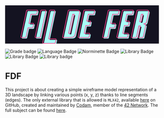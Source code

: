 ![FDF logo](.media/FDF_logo.png)

![Grade badge](https://img.shields.io/badge/105_%2F_100-004d40?label=final%20grade&labelColor=151515&logo=data:image/svg%2bxml;base64,PHN2ZyB4bWxucz0iaHR0cDovL3d3dy53My5vcmcvMjAwMC9zdmciIGhlaWdodD0iMjRweCIgdmlld0JveD0iMCAwIDI0IDI0IiB3aWR0aD0iMjRweCIgZmlsbD0iI0ZGRkZGRiI+PHBhdGggZD0iTTAgMGgyNHYyNEgweiIgZmlsbD0ibm9uZSIvPjxwYXRoIGQ9Ik0xMiAxNy4yN0wxOC4xOCAyMWwtMS42NC03LjAzTDIyIDkuMjRsLTcuMTktLjYxTDEyIDIgOS4xOSA4LjYzIDIgOS4yNGw1LjQ2IDQuNzNMNS44MiAyMXoiLz48L3N2Zz4=) ![Language Badge](https://img.shields.io/badge/C-fe428e?logo=C&label=language&labelColor=151515) ![Norminette Badge](https://img.shields.io/badge/passing-brightgreen?logo=42&label=norminette&labelColor=151515) ![Library Badge](https://img.shields.io/badge/my_own_libft-004d40?logo=GitHub&label=library%20used&labelColor=151515) ![Library Badge](https://img.shields.io/badge/MLX42-004d40?logo=GitHub&label=library%20used&labelColor=151515) ![Library badge](https://img.shields.io/badge/math_library-004d40?label=library%20used&labelColor=151515&logo=data:image/svg%2bxml;base64,PHN2ZyB4bWxucz0iaHR0cDovL3d3dy53My5vcmcvMjAwMC9zdmciIGhlaWdodD0iMjRweCIgdmlld0JveD0iMCAwIDI0IDI0IiB3aWR0aD0iMjRweCIgZmlsbD0iI0ZGRkZGRiI+PHBhdGggZD0iTTAgMGgyNHYyNEgweiIgZmlsbD0ibm9uZSIvPjxwYXRoIGQ9Ik0xOCA0SDZ2Mmw2LjUgNkw2IDE4djJoMTJ2LTNoLTdsNS01LTUtNWg3eiIvPjwvc3ZnPg==)

# FDF

This project is about creating a simple wireframe model representation of a 3D landscape by linking various points (x, y, z) thanks to line segments (edges).
The only external library that is allowed is `MLX42`, available [here](https://github.com/codam-coding-college/MLX42) on GitHub, created and maintained by [Codam](https://www.codam.nl/en/), member of the [42 Network](https://www.42network.org/). 
The full subject can be found [here](.media/en.subject.pdf).
